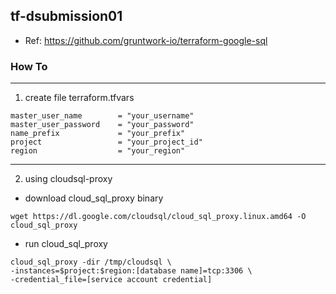 ## tf-dsubmission01

- Ref: https://github.com/gruntwork-io/terraform-google-sql

### How To
---
1. create file terraform.tfvars
```
master_user_name        = "your_username"
master_user_password    = "your_password"
name_prefix             = "your_prefix"
project                 = "your_project_id"
region                  = "your_region"
```

---
2. using cloudsql-proxy

- download cloud_sql_proxy binary
```
wget https://dl.google.com/cloudsql/cloud_sql_proxy.linux.amd64 -O cloud_sql_proxy
```

- run cloud_sql_proxy
```
cloud_sql_proxy -dir /tmp/cloudsql \
-instances=$project:$region:[database name]=tcp:3306 \
-credential_file=[service account credential]
```